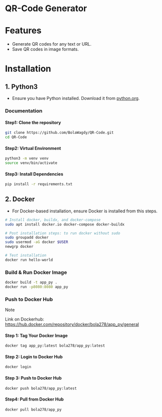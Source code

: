 # QR-Code Generator

# Features

- Generate QR codes for any text or URL.
- Save QR codes in image formats.

# Installation

## 1. Python3
- Ensure you have Python installed. Download it from [python.org](https://www.python.org/downloads/).

### Documentation

#### Step1: Clone the repository

```bash
git clone https://github.com/BolaWagdy/QR-Code.git
cd QR-Code
```

#### Step2: Virtual Environment

```bash
python3 -m venv venv
source venv/bin/activate
```

#### Step3: Install Dependencies

```bash
pip install -r requirements.txt
```

## 2. Docker
- For Docker-based installation, ensure Docker is installed from this steps.

```bash
# Install docker, buildx, and docker-compose
sudo apt install docker.io docker-compose docker-buildx

# Post installation steps: to run docker without sudo
sudo groupadd docker
sudo usermod -aG docker $USER
newgrp docker

# Test installation
docker run hello-world
```
### Build & Run Docker Image

```bash
docker build -t app_py .
docker run -p8080:8080 app_py
```

### Push to Docker Hub
> [!NOTE]  
> Link on Dockerhub: https://hub.docker.com/repository/docker/bola278/app_py/general            

#### Step 1: Tag Your Docker Image

```bash
docker tag app_py:latest bola278/app_py:latest
```

#### Step 2: Login to Docker Hub

```bash
docker login
```

#### Step 3: Push to Docker Hub

```bash
docker push bola278/app_py:latest
```

#### Step4: Pull from Docker Hub

```bash
docker pull bola278/app_py
```
